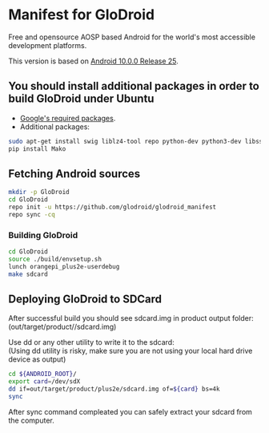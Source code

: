# Manifest for GloDroid

Free and opensource AOSP based Android for the world's most accessible development platforms.  

This version is based on [Android 10.0.0 Release 25](https://android.googlesource.com/platform/manifest/+/refs/heads/android-10.0.0_r25).  

## You should install additional packages in order to build GloDroid under Ubuntu
- [Google's required packages](https://source.android.com/setup/build/initializing).
- Additional packages:
  
```bash
sudo apt-get install swig liblz4-tool repo python-dev python3-dev libssl-dev flex bison
pip install Mako
```
  
## Fetching Android sources
```bash
mkdir -p GloDroid
cd GloDroid
repo init -u https://github.com/glodroid/glodroid_manifest
repo sync -cq
```
  
### Building GloDroid
```bash
cd GloDroid
source ./build/envsetup.sh
lunch orangepi_plus2e-userdebug
make sdcard
```
  
## Deploying GloDroid to SDCard

After successful build you should see sdcard.img in product output folder: 
(out/target/product/<product>/sdcard.img)
  
Use dd or any other utility to write it to the sdcard:  
(Using dd utility is risky, make sure you are not using your local hard drive device as output)
  
```bash
cd ${ANDROID_ROOT}/
export card=/dev/sdX
dd if=out/target/product/plus2e/sdcard.img of=${card} bs=4k
sync
```
  
After sync command compleated you can safely extract your sdcard from the computer.
